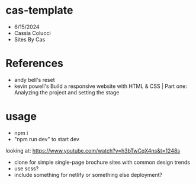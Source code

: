 # cas-template

- 6/15/2024
- Cassia Colucci
- Sites By Cas

# References

- andy bell's reset
- kevin powell's Build a responsive website with HTML & CSS | Part one: Analyzing the project and setting the stage

# usage

- npm i
- "npm run dev" to start dev

looking at: https://www.youtube.com/watch?v=h3bTwCqX4ns&t=1248s

- clone for simple single-page brochure sites with common design trends
- use scss?
- include something for netlify or something else deployment?

